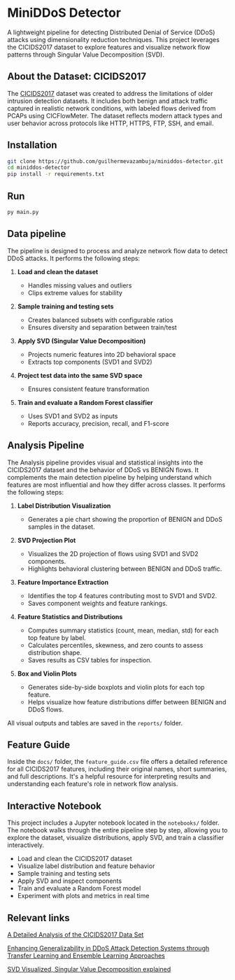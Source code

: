 # MiniDDoS Detector

A lightweight pipeline for detecting Distributed Denial of Service (DDoS) attacks using dimensionality reduction
techniques. This project leverages the CICIDS2017 dataset to explore features and
visualize network flow patterns through Singular Value Decomposition (SVD).

## About the Dataset: CICIDS2017

The [CICIDS2017](https://www.unb.ca/cic/datasets/ids-2017.html) dataset was created to address the limitations of older
intrusion detection datasets. It includes both benign and attack traffic captured in realistic network conditions, with
labeled flows derived from PCAPs using CICFlowMeter. The dataset reflects modern attack types and user behavior across
protocols like HTTP, HTTPS, FTP, SSH, and email.

## Installation

```bash
git clone https://github.com/guilhermevazambuja/miniddos-detector.git
cd miniddos-detector
pip install -r requirements.txt
```

## Run

```bash
py main.py
```

## Data pipeline

The pipeline is designed to process and analyze network flow data to detect DDoS attacks. It performs the following
steps:

1. **Load and clean the dataset**
    - Handles missing values and outliers
    - Clips extreme values for stability

2. **Sample training and testing sets**
    - Creates balanced subsets with configurable ratios
    - Ensures diversity and separation between train/test

3. **Apply SVD (Singular Value Decomposition)**
    - Projects numeric features into 2D behavioral space
    - Extracts top components (SVD1 and SVD2)

4. **Project test data into the same SVD space**
    - Ensures consistent feature transformation

5. **Train and evaluate a Random Forest classifier**
    - Uses SVD1 and SVD2 as inputs
    - Reports accuracy, precision, recall, and F1-score

## Analysis Pipeline

The Analysis pipeline provides visual and statistical insights into the CICIDS2017 dataset and the behavior of DDoS vs
BENIGN flows. It complements the main detection pipeline by helping understand which features are most influential and
how they differ across classes. It performs the following steps:

1. **Label Distribution Visualization**
    - Generates a pie chart showing the proportion of BENIGN and DDoS samples in the dataset.

2. **SVD Projection Plot**
    - Visualizes the 2D projection of flows using SVD1 and SVD2 components.
    - Highlights behavioral clustering between BENIGN and DDoS traffic.

3. **Feature Importance Extraction**
    - Identifies the top 4 features contributing most to SVD1 and SVD2.
    - Saves component weights and feature rankings.

4. **Feature Statistics and Distributions**
    - Computes summary statistics (count, mean, median, std) for each top feature by label.
    - Calculates percentiles, skewness, and zero counts to assess distribution shape.
    - Saves results as CSV tables for inspection.

5. **Box and Violin Plots**
    - Generates side-by-side boxplots and violin plots for each top feature.
    - Helps visualize how feature distributions differ between BENIGN and DDoS flows.

All visual outputs and tables are saved in the `reports/` folder.

## Feature Guide

Inside the `docs/` folder, the `feature_guide.csv` file offers a detailed reference for all CICIDS2017 features,
including their original names, short summaries, and full descriptions. It's a helpful resource for interpreting results
and understanding each feature's role in network flow analysis.

## Interactive Notebook

This project includes a Jupyter notebook located in the `notebooks/` folder. The notebook walks through the entire
pipeline step by step, allowing you to explore the dataset, visualize distributions, apply SVD, and train a classifier
interactively.

- Load and clean the CICIDS2017 dataset
- Visualize label distribution and feature behavior
- Sample training and testing sets
- Apply SVD and inspect components
- Train and evaluate a Random Forest model
- Experiment with plots and metrics in real time

## Relevant links

[A Detailed Analysis of the CICIDS2017 Data Set](https://link.springer.com/chapter/10.1007/978-3-030-25109-3_9)

[Enhancing Generalizability in DDoS Attack Detection Systems through Transfer Learning and Ensemble Learning Approaches](https://www.youtube.com/watch?v=zaRsIJy21xM)

[SVD Visualized, Singular Value Decomposition explained](https://www.youtube.com/watch?v=vSczTbgc8Rc)